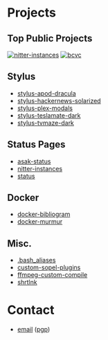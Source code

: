 # Projects

## Top Public Projects

[![nitter-instances](https://img.shields.io/github/stars/xnaas/nitter-instances?color=success&label=nitter-instances&style=for-the-badge)](https://github.com/xnaas/nitter-instances)
[![bcvc](https://img.shields.io/github/stars/xnaas/bcvc?color=success&label=bandcamp+volume+control&style=for-the-badge)](https://github.com/xnaas/bcvc)

## Stylus

* [stylus-apod-dracula](https://github.com/xnaas/stylus-apod-dracula)
* [stylus-hackernews-solarized](https://github.com/xnaas/stylus-hackernews-solarized)
* [stylus-plex-modals](https://github.com/xnaas/stylus-plex-modals)
* [stylus-teslamate-dark](https://github.com/xnaas/stylus-teslamate-dark)
* [stylus-tvmaze-dark](https://github.com/xnaas/stylus-tvmaze-dark)

## Status Pages

* [asak-status](https://github.com/xnaas/asak-status)
* [nitter-instances](https://github.com/xnaas/nitter-instances)
* [status](https://github.com/xnaas/status)

## Docker

* [docker-bibliogram](https://github.com/xnaas/docker-bibliogram)
* [docker-murmur](https://github.com/xnaas/docker-murmur)

## Misc.

* [.bash_aliases](https://github.com/xnaas/.bash_aliases)
* [custom-sopel-plugins](https://github.com/xnaas/custom-sopel-plugins)
* [ffmpeg-custom-compile](https://github.com/xnaas/ffmpeg-custom-compile)
* [shrtlnk](https://github.com/xnaas/shrtlnk)

# Contact

* [email](mailto:me@xnaas.info) ([pgp](https://github.com/xnaas/pgp))
